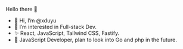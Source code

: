 Hello there 👋 </br>
<ul>
  <li>
    👋 Hi, I’m @xduyu  </br> 
  </li>
  <li>
    👀 I’m interested in Full-stack Dev.  </br>
  </li>
  <li>
    ✨ React, JavaScript, Tailwind CSS, Fastify.  </br>
  </li>
  <li>
    🌴 JavaScript Developer, plan to look into Go and php in the future. 
  </li>
</ul>
